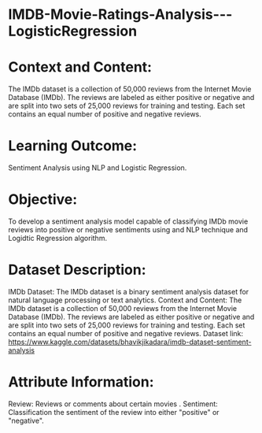 # IMDB-Movie-Ratings-Analysis---LogisticRegression

# Context and Content:
The IMDb dataset is a collection of 50,000 reviews from the Internet Movie Database (IMDb). The reviews are labeled as either positive or negative and are split into two sets of 25,000 reviews for training and testing. Each set contains an equal number of positive and negative reviews.

# Learning Outcome:
Sentiment Analysis using NLP and Logistic Regression.

# Objective:
To develop a sentiment analysis model capable of classifying IMDb movie reviews into positive or negative sentiments using and NLP technique and Logidtic Regression algorithm.

# Dataset Description:
IMDb Dataset:
The IMDb dataset is a binary sentiment analysis dataset for natural language processing or text analytics.
Context and Content:
The IMDb dataset is a collection of 50,000 reviews from the Internet Movie Database (IMDb). The reviews are labeled as either positive or negative and are split into two sets of 25,000 reviews for training and testing. Each set contains an equal number of positive and negative reviews.
Dataset link: https://www.kaggle.com/datasets/bhavikjikadara/imdb-dataset-sentiment-analysis

# Attribute Information:
Review: Reviews or comments about certain movies .
Sentiment: Classification the sentiment of the review into either "positive" or "negative".
